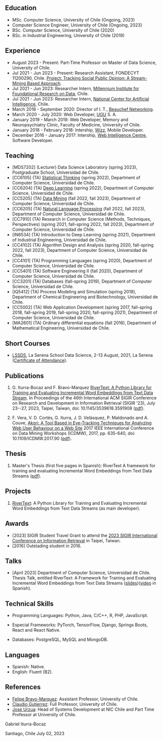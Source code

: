 ## Education

* MSc. Computer Science, University of Chile (Ongoing, 2023)
* Computer Science Engineer, University of Chile (Ongoing, 2023)
* BSc. Computer Science, University of Chile (2020)
* BSc. in Industrial Engineering, University of Chile (2019)

## Experience

* August 2023 - Present: Part-Time Professor on Master of Data Science, University of Chile.
* Jul 2021 - Jun 2023 - Present: Research Assistant, FONDECYT 11200290, Chile. [Project: Tracking Social Public Opinion: A Stream-Mining Based Approach](https://www.dcc.uchile.cl/investigacion/fondecyt/fbravo#proyectos_adjudicados). 
* Jul 2021 - Jun 2023: Researcher Intern, [Millennium Institute for Foundational Research on Data](https://imfd.cl/), Chile. 
* Jul 2021 - Jun 2023: Researcher Intern, [National Center for Artificial Intelligence](https://cenia.cl/), Chile.
* March 2018 - September 2020: Director of I. T., [Beauchef Networking](https://www.linkedin.com/company/redesbeauchef/).
* March 2020 - July 2020: Web Developer, [UGU](https://ugu.cl/) S. A.
* January 2019 - March 2019: Web Developer, Memory and Neuropsychiatry Clinic, Faculty of Medicine, University of Chile.
* January 2018 - February 2018: Intership, [Wizz](https://www.wizz.life/), Mobile Developer.
* December 2016 - January 2017: Intership, [Web Intelligence Centre](https://wic.uchile.cl/), Software Developer.   


## Teaching

* [MDS7202] (Lecturer) Data Science Laboratory (spring 2023), Postgraduate School, Universidad de Chile.
* [CC6105] (TA) [Statistical Thinking](https://github.com/dccuchile/CC6104) (spring 2022), Department of Computer Science, Universidad de Chile.
* [CC6204] (TA) [Deep Learning](https://github.com/ivansipiran/CC6204-Deep-Learning) (spring 2022), Department of Computer Science, Universidad de Chile.
* [CC5205] (TA) [Data Mining](https://github.com/dccuchile/CC5205/) (fall 2022, fall 2023), Department of Computer Science, Universidad de Chile.
* [CC6205] (TA) [Natural Language Processing](https://github.com/dccuchile/CC6205) (fall 2022, fall 2023), Department of Computer Science, Universidad de Chile.
* [CC7910] (TA) Research in Computer Science (Methods, Techniques, Perspectives) (spring 2021, fall-spring 2022, fall 2023), Department of Computer Science, Universidad de Chile.
* [IN6534] (TA) Introduction to Deep Learning (spring 2021), Department of Industrial Engineering, Universidad de Chile.
* [CC4102] (TA) Algorithm Design and Analysis (spring 2020, fall-spring 2022, fall 2023), Department of Computer Science, Universidad de Chile.
* [CC4101] (TA) Programming Languages (spring 2020), Department of Computer Science, Universidad de Chile.
* [CC5401] (TA) Software Engineering II (fall 2020), Department of Computer Science, Universidad de Chile.
* [CC3201] (TA) Databases (fall-spring 2019), Department of Computer Science, Universidad de Chile.
* [IQ5412] (TA) Process Modeling and Simulation (spring 2018), Department of Chemical Engineering and Biotechnology, Universidad de Chile.
* [CC5002] (TA) Web Application Development (spring 2017, fall-spring 2018, fall-spring 2019, fall-spring 2020, fall-spring 2021), Department of Computer Science, Universidad de Chile.
* [MA2601] (TA) Ordinary differential equations (fall 2016), Department of Mathematical Engineering, Universidad de Chile.

## Short Courses

* [LSSDS](http://lssds.aura-astronomy.org/winter_school/content/2021-la-serena-school-data-science), La Serena School Data Science, 2-13 August, 2021, La Serena ([Certificate of Attendance](documents/certificate_LSSDS2021_estudiantes_Gabriel_Iturra.pdf)).

## Publications

1. G. Iturra-Bocaz and F. Bravo-Marquez [RiverText: A Python Library for Training and Evaluating Incremental Word Embeddings from Text Data Stream](https://sigir.org/sigir2023/). In Proceedings of the 46th International ACM SIGIR Conference on Research and Development in Information Retrieval (SIGIR '23), July 23--27, 2023, Taipei, Taiwan, doi: 10.1145/3539618.3591908 ([pdf](publications/rivertext.pdf)).

2. F. Vera, V. D. Cortés, G. Iturra, J. D. Velásquez, P. Maldonado and A. Couve, [Akori: A Tool Based in Eye-Tracking Techniques for Analyzing Web User Behaviour on a Web Site](https://ieeexplore.ieee.org/document/8215722) 2017 IEEE International Conference on Data Mining Workshops (ICDMW), 2017, pp. 635-640, doi: 10.1109/ICDMW.2017.90 ([pdf](publications/akori.pdf)).

## Thesis

1. Master's Thesis (first five pages in Spanish): RiverText A framework for training and evaluating Incremental Word Embeddings from Text Data Streams ([pdf](documents/thesis.pdf)).

## Projects

1. [RiverText](https://github.com/dccuchile/rivertext): A Python Library for Training and Evaluating Incremental Word Embeddings from Text Data Streams (as main developer).

## Awards

* [2023] SIGIR Student Travel Grant to attend the [2023 SIGIR International Conference on Information Retrieval](https://sigir.org/sigir2023/) in Taipei, Taiwan.
* [2016] Outstading student in 2016.

## Talks

* [April 2023] Department of Computer Science, Universidad de Chile. Thesis Talk, entitled RiverText: A Framework for Training and Evaluating Incremental Word Embeddings from Text Data Streams ([slides](slides/thesis.pdf))([video](https://www.youtube.com/watch?v=T0RD3mULe5M&t=260s) in Spanish).

## Technical Skills

* Programming Languages: Python, Java, C/C++, R, PHP, JavaScript.

* Especial Frameworks: PyTorch, TensorFlow, Django, Springs Boots, React and React Native.

* Databases: PostgreSQL, MySQL and MongoDB.


## Languages

* Spanish: Native.
* English: Fluent (B2).

## References
* [Felipe Bravo-Marquez](https://felipebravom.com/): Assistant Professor, University of Chile.
* [Claudio Gutierrez](https://www.dcc.uchile.cl/nosotros/academico/cgutierrez): Full Professor, University of Chile.
* [Jose Urzua](https://jose.cl/): Head of Systems Development at NIC Chile and Part Time Professor at University of Chile.

Gabriel Iturra-Bocaz

Santiago, Chile July 02, 2023
